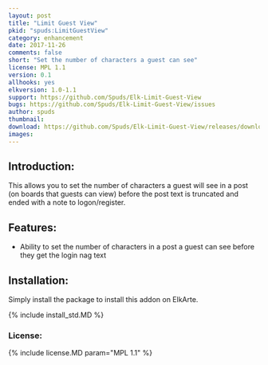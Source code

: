 ```yaml
---
layout: post
title: "Limit Guest View"
pkid: "spuds:LimitGuestView"
category: enhancement
date: 2017-11-26
comments: false
short: "Set the number of characters a guest can see"
license: MPL 1.1
version: 0.1
allhooks: yes
elkversion: 1.0-1.1
support: https://github.com/Spuds/Elk-Limit-Guest-View
bugs: https://github.com/Spuds/Elk-Limit-Guest-View/issues
author: spuds
thumbnail:
download: https://github.com/Spuds/Elk-Limit-Guest-View/releases/download/V0.1/elk_LimitGuest.zip
images:
---
```


## Introduction:
This allows you to set the number of characters a guest will see in a post (on boards that guests can view) before the post text is truncated and ended with a note to logon/register.

## Features:
 - Ability to set the number of characters in a post a guest can see before they get the login nag text

## Installation:
Simply install the package to install this addon on ElkArte.

{% include install_std.MD %}

### License:
{% include license.MD param="MPL 1.1" %}